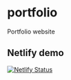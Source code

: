 # portfolio
 Portfolio website

## Netlify demo 
[![Netlify Status](https://api.netlify.com/api/v1/badges/bd53bcfd-73b7-4742-861c-3d51dfe5a014/deploy-status)](https://app.netlify.com/sites/cranky-mestorf-e4bb8f/deploys)
